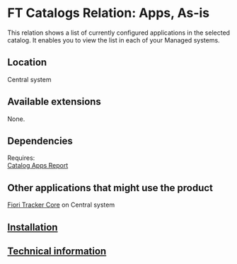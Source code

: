 # FT Catalogs Relation: Apps, As-is

This relation shows a list of currently configured applications in the selected catalog. It enables you to view the list in each of your Managed systems.

## Location
Central system

## Available extensions
None.

## Dependencies
Requires:  
[Catalog Apps Report](../../ca/FPS01/main.md)

## Other applications that might use the product
[Fiori Tracker Core](../../core/SPS02/main.md) on Central system

## [Installation](inst.md)

## [Technical information](tech.md)


